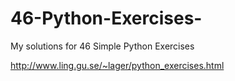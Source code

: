 # 46-Python-Exercises-
My solutions for 46 Simple Python Exercises 

http://www.ling.gu.se/~lager/python_exercises.html
